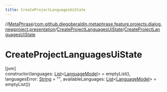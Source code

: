 ```yaml
---
title: CreateProjectLanguagesUiState
---
```

//[MetaPhrase](../../../index.html)/[com.github.diegoberaldin.metaphrase.feature.projects.dialog.newproject.presentation](../index.html)/[CreateProjectLanguagesUiState](index.html)/[CreateProjectLanguagesUiState](-create-project-languages-ui-state.html)



# CreateProjectLanguagesUiState



[jvm]\
constructor(languages: [List](https://kotlinlang.org/api/latest/jvm/stdlib/kotlin.collections/-list/index.html)&lt;[LanguageModel](../../com.github.diegoberaldin.metaphrase.domain.language.data/-language-model/index.html)&gt; = emptyList(), languagesError: [String](https://kotlinlang.org/api/latest/jvm/stdlib/kotlin/-string/index.html) = &quot;&quot;, availableLanguages: [List](https://kotlinlang.org/api/latest/jvm/stdlib/kotlin.collections/-list/index.html)&lt;[LanguageModel](../../com.github.diegoberaldin.metaphrase.domain.language.data/-language-model/index.html)&gt; = emptyList())




